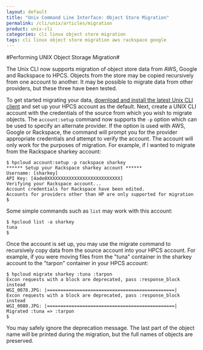 ```yaml
---
layout: default
title: "Unix Command Line Interface: Object Store Migration"
permalink: /cli/unix/articles/migration
product: unix-cli
categories: cli linux object store migration
tags: cli linux object store migration aws rackspace google
---
```

#Performing UNIX Object Storage Migration#

The Unix CLI now supports migration of object store data from AWS, Google and Rackspace to HPCS.  Objects from the store may be copied recursively from one account to another.  It may be possible to migrate data from other providers, but these three have been tested.

To get started migrating your data, [download and install the latest Unix CLI client](/cli/unix/install) and set up your HPCS account as the default.  Next, create a UNIX CLI account with the credentials of the source from which you wish to migrate objects.  The `account:setup` command now supports the `-p` option which can be used to specify an alternate provider.  If the option is used with AWS, Google or Rackspace, the command will prompt you for the provider appropriate credentials and attempt to verify the account.  The account will only work for the purposes of migration.  For example, if I wanted to migrate from the Rackspace sharkey account:

    $ hpcloud account:setup -p rackspace sharkey
    ****** Setup your Rackspace sharkey account ******
    Username: [sharkey] 
    API Key: [4ade0XXXXXXXXXXXXXXXXXXXXXXXXXXX] 
    Verifying your Rackspace account...
    Account credentials for Rackspace have been edited.
    Accounts for providers other than HP are only supported for migration
    $

Some simple commands such as `list` may work with this account:

    $ hpcloud list -a sharkey
    tuna
    $

Once the account is set up, you may use the migrate command to recursively copy data from the source account into your HPCS account.  For example, if you were moving files from the "tuna" container in the sharkey account to the "tarpon" container in your HPCS account:

    $ hpcloud migrate sharkey :tuna :tarpon
    Excon requests with a block are deprecated, pass :response_block instead
    WGI_0078.JPG: |===============================================|
    Excon requests with a block are deprecated, pass :response_block instead
    WGI_0080.JPG: |===============================================|
    Migrated :tuna => :tarpon
    $


You may safely ignore the deprecation message.  The last part of the object name will be printed during the migration, but the full names of objects are preserved.
